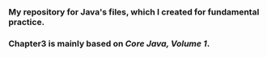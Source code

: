 ### My repository for Java's files, which I created for fundamental practice.
### Chapter3 is mainly based on _Core Java, Volume 1_.
